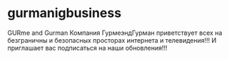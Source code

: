 # gurmanigbusiness
GURme and Gurman Компания ГурмеэндГурман приветствует всех на безграничны и безопасных просторах интернета и телевидения!!! И приглашает вас подписаться на наши обновления!!! 
